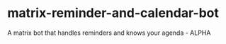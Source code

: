 # matrix-reminder-and-calendar-bot
A matrix bot that handles reminders and knows your agenda - ALPHA
